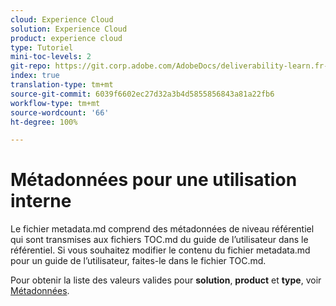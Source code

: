 ```yaml
---
cloud: Experience Cloud
solution: Experience Cloud
product: experience cloud
type: Tutoriel
mini-toc-levels: 2
git-repo: https://git.corp.adobe.com/AdobeDocs/deliverability-learn.fr-FR
index: true
translation-type: tm+mt
source-git-commit: 6039f6602ec27d32a3b4d5855856843a81a22fb6
workflow-type: tm+mt
source-wordcount: '66'
ht-degree: 100%

---
```



# Métadonnées pour une utilisation interne

Le fichier metadata.md comprend des métadonnées de niveau référentiel qui sont transmises aux fichiers TOC.md du guide de l’utilisateur dans le référentiel. Si vous souhaitez modifier le contenu du fichier metadata.md pour un guide de l’utilisateur, faites-le dans le fichier TOC.md.

Pour obtenir la liste des valeurs valides pour **solution**, **product** et **type**, voir [Métadonnées](https://experienceleague.adobe.com/docs/authoring-guide-exl/using/editing/user-guide-setup/metadata.html?lang=fr).

